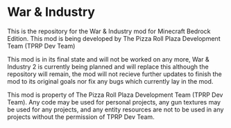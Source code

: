 # War & Industry
This is the repository for the War & Industry mod for Minecraft Bedrock Edition.  This mod is being developed by The Pizza Roll Plaza Development Team (TPRP Dev Team)

This mod is in its final state and will not be worked on any more, War & Industry 2 is currently being planned and will replace this although the repository will remain, the mod will not recieve further updates to finish the mod to its original goals nor fix any bugs which currently lay in the mod.

This mod is property of The Pizza Roll Plaza Development Team (TPRP Dev Team). Any code may be used for personal projects, any gun textures may be used for any projects, and any entity resources are not to be used in any projects without the permission of TPRP Dev Team. 
